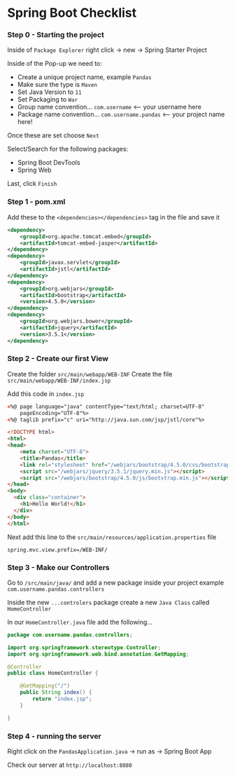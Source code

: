 # Spring Boot Checklist

### Step 0 - Starting the project

Inside of `Package Explorer` right click -> new -> Spring Starter Project

Inside of the Pop-up we need to:

* Create a unique project name, example `Pandas`
* Make sure the type is `Maven`
* Set Java Version to `11`
* Set Packaging to `War`
* Group name convention... `com.username` <-- your username here
* Package name convention... `com.username.pandas` <-- your project name here!

Once these are set choose `Next`

Select/Search for the following packages:

* Spring Boot DevTools
* Spring Web

Last, click `Finish`

### Step 1 - pom.xml

Add these to the `<dependencies></dependencies>` tag in the file and save it

```xml
<dependency>
    <groupId>org.apache.tomcat.embed</groupId>
    <artifactId>tomcat-embed-jasper</artifactId>
</dependency>
<dependency>
    <groupId>javax.servlet</groupId>
    <artifactId>jstl</artifactId>
</dependency>
<dependency>
    <groupId>org.webjars</groupId>
    <artifactId>bootstrap</artifactId>
    <version>4.5.0</version>
</dependency>
<dependency>
    <groupId>org.webjars.bower</groupId>
    <artifactId>jquery</artifactId>
    <version>3.5.1</version>
</dependency>
```

### Step 2 - Create our first View

Create the folder `src/main/webapp/WEB-INF`
Create the file `src/main/webapp/WEB-INF/index.jsp`

Add this code in `index.jsp`

```html
<%@ page language="java" contentType="text/html; charset=UTF-8"
    pageEncoding="UTF-8"%>
<%@ taglib prefix="c" uri="http://java.sun.com/jsp/jstl/core"%>

<!DOCTYPE html>
<html>
<head>
    <meta charset="UTF-8">
    <title>Pandas</title>
    <link rel="stylesheet" href="/webjars/bootstrap/4.5.0/css/bootstrap.min.css" />
    <script src="/webjars/jquery/3.5.1/jquery.min.js"></script>
    <script src="/webjars/bootstrap/4.5.0/js/bootstrap.min.js"></script>
</head>
<body>
  <div class="container">
    <h1>Hello World!</h1>
  </div>
</body>
</html>
```

Next add this line to the `src/main/resources/application.properties` file

```
spring.mvc.view.prefix=/WEB-INF/
```

### Step 3 - Make our Controllers

Go to `/src/main/java/` and add a new package inside your project example `com.username.pandas.controllers`

Inside the new `...controlers` package create a new `Java Class` called `HomeController`

In our `HomeController.java` file add the following...

```java
package com.username.pandas.controllers;

import org.springframework.stereotype.Controller;
import org.springframework.web.bind.annotation.GetMapping;

@Controller
public class HomeController {

    @GetMapping("/")
    public String index() {
        return "index.jsp";
    }

}
```

### Step 4 - running the server

Right click on the `PandasApplication.java` -> run as -> Spring Boot App

Check our server at `http://localhost:8080`
